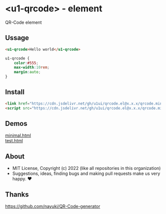 # &lt;u1-qrcode&gt; - element
QR-Code element

## Ussage

```html
<u1-qrcode>Hello world</u1-qrcode>
```

```css
u1-qrcode {
    color:#555;
    max-width:10rem;
    margin:auto;
}
```

## Install

```html
<link href="https://cdn.jsdelivr.net/gh/u1ui/qrcode.el@x.x.x/qrcode.min.css" rel=stylesheet>
<script src="https://cdn.jsdelivr.net/gh/u1ui/qrcode.el@x.x.x/qrcode.min.js" type=module>
```

## Demos

[minimal.html](http://gcdn.li/u1ui/qrcode.el@main/tests/minimal.html)  
[test.html](http://gcdn.li/u1ui/qrcode.el@main/tests/test.html)  

## About

- MIT License, Copyright (c) 2022 <u1> (like all repositories in this organization) <br>
- Suggestions, ideas, finding bugs and making pull requests make us very happy. ♥

## Thanks

https://github.com/nayuki/QR-Code-generator

